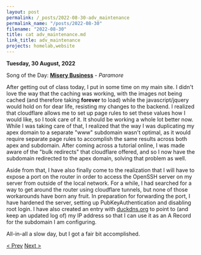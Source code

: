 ```yaml
---
layout: post
permalink: /_posts/2022-08-30-adv_maintenance
permalink_name: "/posts/2022-08-30"
filename: "2022-08-30"
title: cat adv_maintenance.md
link_title: adv_maintenance
projects: homelab,website
---
```

**Tuesday, 30 August, 2022**

Song of the Day: [**Misery Business**](https://www.youtube.com/watch?v=aCyGvGEtOwc) - *Paramore*

After getting out of class today, I put in some time on my main site. I didn't love the way that the caching was working, with the images not being cached (and therefore taking **forever** to load) while the javascript/jquery would hold on for dear life, resisting my changes to the backend. I realized that cloudflare allows me to set up page rules to set these values how I would like, so I took care of it. It should be working a whole lot better now. While I was taking care of that, I realized that the way I was duplicating my apex domain to a separate "www" subdomain wasn't optimal, as it would require separate page rules to accomplish the same results across both apex and subdomain. After coming across a tutorial online, I was made aware of the "bulk redirects" that cloudflare offered, and so I now have the subdomain redirected to the apex domain, solving that problem as well.

Aside from that, I have also finally come to the realization that I will have to expose a port on the router in order to access the OpenSSH server on my server from outside of the local network. For a while, I had searched for a way to get around the router using cloudflare tunnels, but none of those workarounds have born any fruit. In preparation for forwarding the port, I have hardened the server, setting up PubKeyAuthentication and disabling root login. I have also created an entry with [duckdns.org](duckdns.org) to point to (and keep an updated log of) my IP address so that I can use it as an A Record for the subdomain I am configuring.

All-in-all a slow day, but I got a fair bit accomplished.

[< Prev](/_posts/2022-08-28-welcome_to_the_internet_(nginx))    [Next >](/all_caught_up)
